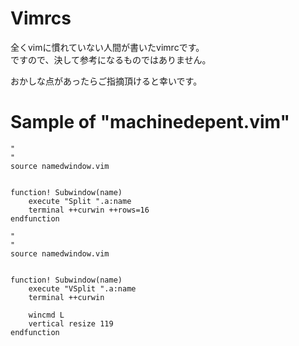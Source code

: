 # Vimrcs

全くvimに慣れていない人間が書いたvimrcです。\
ですので、決して参考になるものではありません。

おかしな点があったらご指摘頂けると幸いです。


# Sample of "machinedepent.vim"
```Vim
"
"
source namedwindow.vim


function! Subwindow(name)
    execute "Split ".a:name
    terminal ++curwin ++rows=16
endfunction
```

```Vim
"
"
source namedwindow.vim


function! Subwindow(name)
    execute "VSplit ".a:name
    terminal ++curwin

    wincmd L
    vertical resize 119
endfunction
```
